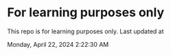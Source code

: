 # For learning purposes only
This repo is for learning purposes only.
Last updated at

Monday, April 22, 2024 2:22:30 AM

